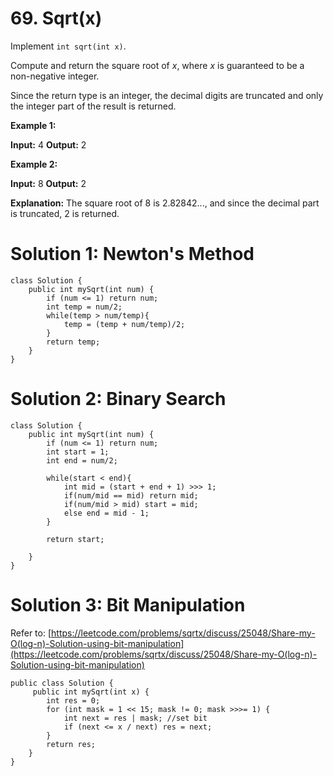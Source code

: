 # 69. Sqrt(x)
Implement  `int sqrt(int x)`.

Compute and return the square root of  _x_, where _x_ is guaranteed to be a non-negative integer.

Since the return type is an integer, the decimal digits are truncated and only the integer part of the result is returned.

**Example 1:**

**Input:** 4
**Output:** 2

**Example 2:**

**Input:** 8
**Output:** 2

**Explanation:** The square root of 8 is 2.82842..., and since 
             the decimal part is truncated, 2 is returned.

# Solution 1: Newton's Method
```
class Solution {
    public int mySqrt(int num) {
        if (num <= 1) return num;
        int temp = num/2;
        while(temp > num/temp){
            temp = (temp + num/temp)/2;
        }
        return temp;
    }
}
```

# Solution 2: Binary Search
```
class Solution {
    public int mySqrt(int num) {
        if (num <= 1) return num;
        int start = 1;
        int end = num/2;
        
        while(start < end){
            int mid = (start + end + 1) >>> 1;
            if(num/mid == mid) return mid;
            if(num/mid > mid) start = mid;
            else end = mid - 1;
        }
        
        return start;
        
    }
}
```

# Solution 3: Bit Manipulation
Refer to: [https://leetcode.com/problems/sqrtx/discuss/25048/Share-my-O(log-n)-Solution-using-bit-manipulation](https://leetcode.com/problems/sqrtx/discuss/25048/Share-my-O(log-n)-Solution-using-bit-manipulation)
```
public class Solution {
     public int mySqrt(int x) {
        int res = 0;
        for (int mask = 1 << 15; mask != 0; mask >>>= 1) {
            int next = res | mask; //set bit
            if (next <= x / next) res = next;
        }
        return res;
    }
}
```